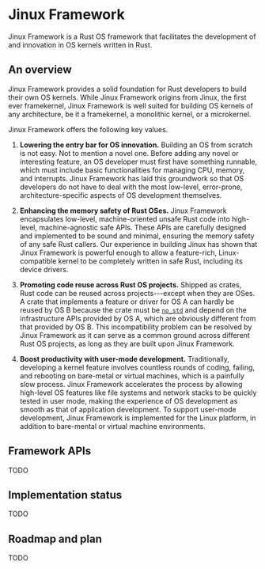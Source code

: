 # Jinux Framework

Jinux Framework is a Rust OS framework that facilitates the development of and innovation in OS kernels written in Rust.

## An overview

Jinux Framework provides a solid foundation for Rust developers to build their own OS kernels. While Jinux Framework origins from Jinux, the first ever framekernel, Jinux Framework is well suited for building OS kernels of any architecture, be it a framekernel, a monolithic kernel, or a microkernel.

Jinux Framework offers the following key values.

1. **Lowering the entry bar for OS innovation.** Building an OS from scratch is not easy. Not to mention a novel one. Before adding any novel or interesting feature, an OS developer must first have something runnable, which must include basic functionalities for managing CPU, memory, and interrupts. Jinux Framework has laid this groundwork so that OS developers do not have to deal with the most low-level, error-prone, architecture-specific aspects of OS development themselves.

2. **Enhancing the memory safety of Rust OSes.** Jinux Framework encapsulates low-level, machine-oriented unsafe Rust code into high-level, machine-agnostic safe APIs. These APIs are carefully designed and implemented to be sound and minimal, ensuring the memory safety of any safe Rust callers. Our experience in building Jinux has shown that Jinux Framework is powerful enough to allow a feature-rich, Linux-compatible kernel to be completely written in safe Rust, including its device drivers.

3. **Promoting code reuse across Rust OS projects.** Shipped as crates, Rust code can be reused across projects---except when they are OSes. A crate that implements a feature or driver for OS A can hardly be reused by OS B because the crate must be [`no_std`](https://docs.rust-embedded.org/book/intro/no-std.html#summary) and depend on the infrastructure APIs provided by OS A, which are obviously different from that provided by OS B. This incompatibility problem can be resolved by Jinux Framework as it can serve as a common ground across different Rust OS projects, as long as they are built upon Jinux Framework.

4. **Boost productivity with user-mode development.** Traditionally, developing a kernel feature involves countless rounds of coding, failing, and rebooting on bare-metal or virtual machines, which is a painfully slow process. Jinux Framework accelerates the process by allowing high-level OS features like file systems and network stacks to be quickly tested in user mode, making the experience of OS development as smooth as that of application development. To support user-mode development, Jinux Framework is implemented for the Linux platform, in addition to bare-mental or virtual machine environments.

## Framework APIs

TODO

## Implementation status

TODO

## Roadmap and plan

TODO